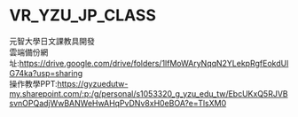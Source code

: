 # VR_YZU_JP_CLASS
元智大學日文課教具開發
<br/>雲端備份網址:https://drive.google.com/drive/folders/1lfMoWAryNqqN2YLekpRgfEokdUlG74ka?usp=sharing
<br/>操作教學PPT:https://gyzuedutw-my.sharepoint.com/:p:/g/personal/s1053320_g_yzu_edu_tw/EbcUKxQ5RJVBsvnOPQadjWwBANWeHwAHqPvDNv8xH0eBOA?e=TlsXM0
<br/>

